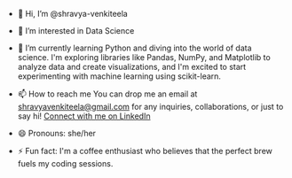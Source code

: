 - 👋 Hi, I’m @shravya-venkiteela
- 👀 I’m interested in Data Science
- 🌱 I’m currently learning Python and diving into the world of data science. I'm exploring libraries like Pandas, NumPy, and Matplotlib to analyze data and create visualizations, and I'm excited to start experimenting with machine learning using scikit-learn.
- 📫 How to reach me You can drop me an email at shravyavenkiteela@gmail.com for any inquiries, collaborations, or just to say hi! [Connect with me on LinkedIn](https://www.linkedin.com/in/shravya-venkiteela)

- 😄 Pronouns: she/her
- ⚡ Fun fact: I'm a coffee enthusiast who believes that the perfect brew fuels my coding sessions.

<!---
shravya-venkiteela/shravya-venkiteela is a ✨ special ✨ repository because its `README.md` (this file) appears on your GitHub profile.
You can click the Preview link to take a look at your changes.
--->
